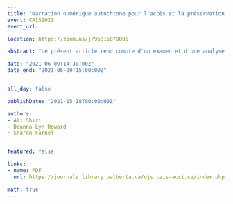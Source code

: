 ```yaml
---
title: "Narration numérique autochtone pour l'accès et la préservation du patrimoine culturel"
event: CAIS2021
event_url:

location: https://zoom.us/j/96815079086

abstract: "Le présent article rend compte d'un examen et d'une analyse des caractéristiques et des fonctionnalités de l'interface de narration numérique dans un certain nombre de bibliothèques et d'archives numériques autochtones afin d'appuyer et d'éclairer la conception et le développement participatifs et culturellement informés d'un système de narration numérique pour la région désignée des Inuvialuit dans l'Ouest de l'Arctique. L'article présente des idées et des exemples de conception participative et inclusive du Canada, des États-Unis et de l'Australie."

date: "2021-06-09T14:30:00Z"
date_end: "2021-06-09T15:00:00Z"


all_day: false

publishDate: "2021-05-18T00:00:00Z"

authors:
- Ali Shiri
- Deanna Lyn Howard
- Sharon Farnel


featured: false

links:
- name: PDF
  url: https://journals.library.ualberta.ca/ojs.cais-acsi.ca/index.php/cais-asci/article/view/1202/1037

math: true
---
```

